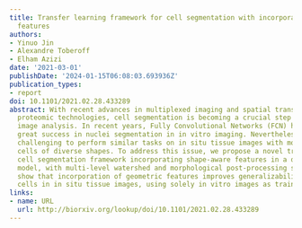 ```yaml
---
title: Transfer learning framework for cell segmentation with incorporation of geometric
  features
authors:
- Yinuo Jin
- Alexandre Toberoff
- Elham Azizi
date: '2021-03-01'
publishDate: '2024-01-15T06:08:03.693936Z'
publication_types:
- report
doi: 10.1101/2021.02.28.433289
abstract: With recent advances in multiplexed imaging and spatial transcriptomic and
  proteomic technologies, cell segmentation is becoming a crucial step in biomedical
  image analysis. In recent years, Fully Convolutional Networks (FCN) have achieved
  great success in nuclei segmentation in in vitro imaging. Nevertheless, it remains
  challenging to perform similar tasks on in situ tissue images with more cluttered
  cells of diverse shapes. To address this issue, we propose a novel transfer learning,
  cell segmentation framework incorporating shape-aware features in a deep learning
  model, with multi-level watershed and morphological post-processing steps. Our results
  show that incorporation of geometric features improves generalizability to segmenting
  cells in in situ tissue images, using solely in vitro images as training data.
links:
- name: URL
  url: http://biorxiv.org/lookup/doi/10.1101/2021.02.28.433289
---
```

